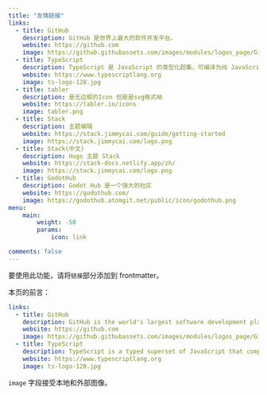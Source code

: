 ```yaml
---
title: "友情链接"
links:
  - title: GitHub
    description: GitHub 是世界上最大的软件开发平台。
    website: https://github.com
    image: https://github.githubassets.com/images/modules/logos_page/GitHub-Mark.png
  - title: TypeScript
    description: TypeScript 是 JavaScript 的类型化超集，可编译为纯 JavaScript。
    website: https://www.typescriptlang.org
    image: ts-logo-128.jpg
  - title: tabler
    description: 是无边框的Icon 但是是svg格式呦
    website: https://tabler.io/icons
    image: tabler.png
  - title: Stack
    description: 主题编辑
    website: https://stack.jimmycai.com/guide/getting-started
    image: https://stack.jimmycai.com/logo.png
  - title: Stack(中文)
    description: Hugo 主题 Stack
    website: https://stack-docs.netlify.app/zh/
    image: https://stack.jimmycai.com/logo.png
  - title: GodotHub
    description: Godot Hub 是一个强大的社区
    website: https://godothub.com/
    image: https://godothub.atomgit.net/public/icon/godothub.png
menu:
    main: 
        weight: -50
        params:
            icon: link

comments: false
---
```


要使用此功能，请将`链接`部分添加到 frontmatter。

本页的前言：

```yaml
links:
  - title: GitHub
    description: GitHub is the world's largest software development platform.
    website: https://github.com
    image: https://github.githubassets.com/images/modules/logos_page/GitHub-Mark.png
  - title: TypeScript
    description: TypeScript is a typed superset of JavaScript that compiles to plain JavaScript.
    website: https://www.typescriptlang.org
    image: ts-logo-128.jpg
```

`image` 字段接受本地和外部图像。